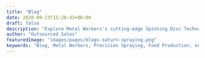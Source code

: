 ```yaml
---
title: "Blog"
date: 2020-09-23T15:28:43+06:00
draft: false
description: "Explore Metal Workers's cutting-edge Spinning Disc Technology..."
author: "Outsourced Sales"
featuredImage: "images/pages/blogs-saturn-spraying.png"
keywords: "Blog, Metal Workers, Precision Spraying, Food Production, news"
---
```

